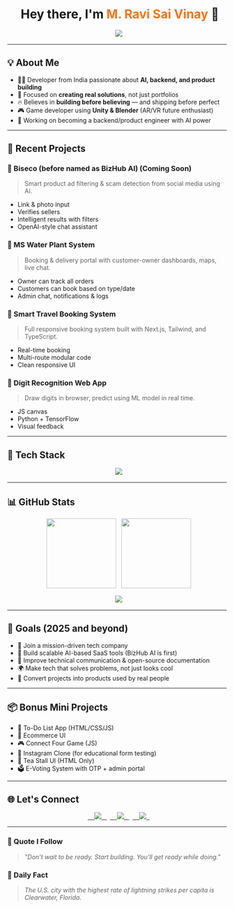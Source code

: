 <h1 align="center">
  Hey there, I'm <span style="color:#f97316;">M. Ravi Sai Vinay</span> 👋
</h1>

<p align="center">
  <img src="https://readme-typing-svg.demolab.com?font=Fira+Code&weight=500&pause=1000&color=f97316&center=true&vCenter=true&width=600&lines=Full-Stack+Developer;AI+%26+ML+Enthusiast;Game+Creator+%7C+Unity+%7C+Blender;Real+Project+Builder+%7C+Backend+Focused;Learning+by+Doing+%7C+Shipping+for+Impact" />
</p>

---

## 💡 About Me

- 👨‍💻 Developer from India passionate about **AI, backend, and product building**
- 🎯 Focused on **creating real solutions**, not just portfolios
- 🔥 Believes in **building before believing** — and shipping before perfect
- 🎮 Game developer using **Unity & Blender** (AR/VR future enthusiast)
- 🧠 Working on becoming a backend/product engineer with AI power

---

## 🚀 Recent Projects

### 🔹 Biseco (before named as BizHub AI) (Coming Soon)
> Smart product ad filtering & scam detection from social media using AI.  
- Link & photo input  
- Verifies sellers  
- Intelligent results with filters  
- OpenAI-style chat assistant

### 🔹 MS Water Plant System
> Booking & delivery portal with customer-owner dashboards, maps, live chat.  
- Owner can track all orders  
- Customers can book based on type/date  
- Admin chat, notifications & logs

### 🔹 Smart Travel Booking System
> Full responsive booking system built with Next.js, Tailwind, and TypeScript.  
- Real-time booking  
- Multi-route modular code  
- Clean responsive UI

### 🔹 Digit Recognition Web App
> Draw digits in browser, predict using ML model in real time.  
- JS canvas  
- Python + TensorFlow  
- Visual feedback

---

## 🧠 Tech Stack

<div align="center">
  <img src="https://skillicons.dev/icons?i=html,css,js,ts,react,next,nodejs,express,python,mongodb,mysql,git,github,linux,docker,tailwind,blender,unity,vscode&theme=light" />
</div>

---

## 📊 GitHub Stats

<p align="center">
  <img src="https://github-readme-stats.vercel.app/api?username=Ravi123sv&show_icons=true&theme=radical" height="160"/>
  <img src="https://streak-stats.demolab.com?user=Ravi123sv&theme=radical&hide_border=true" height="160"/>
</p>

<p align="center">
  <img src="https://github-readme-activity-graph.vercel.app/graph?username=Ravi123sv&theme=react-dark" />
</p>

---

## 🎯 Goals (2025 and beyond)

- 💼 Join a mission-driven tech company
- 🔧 Build scalable AI-based SaaS tools (BizHub AI is first)
- 💬 Improve technical communication & open-source documentation
- 🌍 Make tech that solves problems, not just looks cool
- 🚀 Convert projects into products used by real people

---

## 📦 Bonus Mini Projects

- 📝 To-Do List App (HTML/CSS/JS)
- 🛒 Ecommerce UI
- 🎮 Connect Four Game (JS)
- 🔐 Instagram Clone (for educational form testing)
- 🍵 Tea Stall UI (HTML Only)
- 🗳️ E-Voting System with OTP + admin portal

---

## 🌐 Let's Connect

<p align="center">
  <a href="https://github.com/Ravi123sv" target="_blank">
    <img src="https://img.shields.io/badge/GitHub-181717?style=for-the-badge&logo=github" />
  </a>
  <a href="https://www.linkedin.com/in/ravi-sai-vinay-m-4b6802296" target="_blank">
    <img src="https://img.shields.io/badge/LinkedIn-0077B5?style=for-the-badge&logo=linkedin" />
  </a>
  <a href="https://leetcode.com/u/Ravisaivinaym/" target="_blank">
    <img src="https://img.shields.io/badge/LeetCode-FFA116?style=for-the-badge&logo=leetcode" />
  </a>
</p>

---

### 🧠 Quote I Follow

> _"Don’t wait to be ready. Start building. You’ll get ready while doing."_  

### 🌟 Daily Fact
> _The U.S. city with the highest rate of lightning strikes per capita is Clearwater, Florida._
